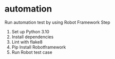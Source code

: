 # automation
Run automation test by using Robot Framework
Step
1. Set up Python 3.10
2. Install dependencies
3. Lint with flake8
4. Pip Install Robotframework
5. Run Robot test case

